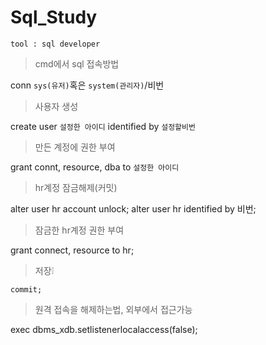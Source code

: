 # Sql_Study
`tool : sql developer`

> cmd에서 sql 접속방법

conn `sys(유저)`혹은 `system(관리자)`/비번

> 사용자 생성

create user `설정한 아이디` identified by `설정할비번`

> 만든 계정에 권한 부여

grant connt, resource, dba to `설정한 아이디`

> hr계정 잠금해제(커밋)

alter user hr account unlock;
alter user hr identified by 비번;

> 잠금한 hr계정 권한 부여

grant connect, resource to hr;

> 저장❕

`commit;`

> 원격 접속을 해제하는법, 외부에서 접근가능

exec dbms_xdb.setlistenerlocalaccess(false);
